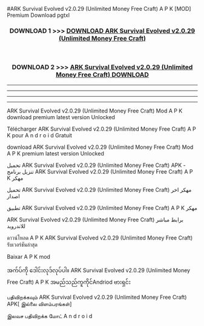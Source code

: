 #ARK Survival Evolved v2.0.29  (Unlimited Money Free Craft) A P K [MOD] Premium Download pgtxl



<div align="center">

<h3>DOWNLOAD 1 >>> <a href="https://teeasianyam.web.app?sq=ARK Survival Evolved v2.0.29  (Unlimited Money Free Craft)">DOWNLOAD ARK Survival Evolved v2.0.29  (Unlimited Money Free Craft) </a></h3><br>

<h3>DOWNLOAD 2 >>> <a href="https://teeasianyam.web.app?sq=ARK Survival Evolved v2.0.29  (Unlimited Money Free Craft) ">ARK Survival Evolved v2.0.29  (Unlimited Money Free Craft)  DOWNLOAD </a></h3>

</div>


----------------------------------------------------------

----------------------------------------------------------

----------------------------------------------------------

----------------------------------------------------------


ARK Survival Evolved v2.0.29  (Unlimited Money Free Craft)  Mod A P K download premium latest version Unlocked

Télécharger ARK Survival Evolved v2.0.29  (Unlimited Money Free Craft)  A P K pour A n d r o i d Gratuit

download ARK Survival Evolved v2.0.29  (Unlimited Money Free Craft)  Mod A P K premium latest version Unlocked

تحميل ARK Survival Evolved v2.0.29  (Unlimited Money Free Craft)  APK - تنزيل برنامج ARK Survival Evolved v2.0.29  (Unlimited Money Free Craft)  A P K مهكر

تحميل ARK Survival Evolved v2.0.29  (Unlimited Money Free Craft)  مهكر اخر اصدار

تطبيق ARK Survival Evolved v2.0.29  (Unlimited Money Free Craft)  A P K مهكر

ARK Survival Evolved v2.0.29  (Unlimited Money Free Craft)  برابط مباشر للاندرويد

ดาวน์โหลด A P K ARK Survival Evolved v2.0.29  (Unlimited Money Free Craft)  รับเวอร์ชันล่าสุด

Baixar A P K mod

အက်ပ်ကို ဒေါင်းလုဒ်လုပ်ပါ။ ARK Survival Evolved v2.0.29  (Unlimited Money Free Craft)  A P K အမည်သည်ကူကိုင်Andriod ဗားရှင်း

பதிவிறக்கவும் ARK Survival Evolved v2.0.29  (Unlimited Money Free Craft)  APK[ இல்லை விளம்பரங்கள்] 
 
இலவச பதிவிறக்க மோட் A n d r o i d



